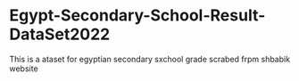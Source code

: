 # Egypt-Secondary-School-Result-DataSet2022
This is a ataset for egyptian secondary sxchool grade scrabed frpm shbabik website
